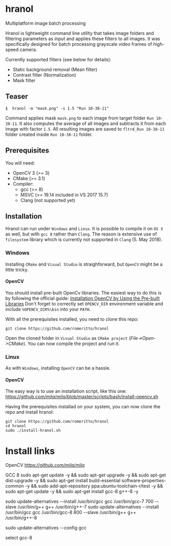 # hranol
Multiplatform image batch processing

Hranol is lightweight command line utility that takes image folders and filtering
parameters as input and applies these filters to all images. It was specifically
designed for batch processing grayscale video frames of high-speed camera.

Currently supported filters (see below for details):
- Static background removal (Mean filter)
- Contrast filter (Normalization)
- Mask filter

## Teaser
```
$  hranol -m "mask.png" -s 1.5 "Run 10-38-11"
```
Command applies mask `mask.png` to each image from target folder `Run 10-38-11`. It also computes the
average of all images and subtracts it from each image with factor `1.5`. All resulting images are
saved to `fltrd_Run 10-38-11` folder created inside `Run 10-38-11` folder.

## Prerequisites
You will need:
- OpenCV 3 (>= 3)
- CMake (>= 3.1)
- Compiler:
  - gcc (>= 8)
  - MSVC (>= 19.14 included in VS 2017 15.7)
  - Clang (not supported yet)
  
## Installation
Hranol can run under `Windows` and `Linux`. It is possible to compile it on `OS X` as well, but with `gcc 8`
rather than `Clang`. The reason is extensive use of `filesystem` library which is currently not supported
in `Clang` (5. May 2018).

### Windows
Installing `CMake` and `Visual Studio` is straighforward, but `OpenCV` might be a little tricky.

#### OpenCV
You should install pre-built OpenCv libraries. The easiest way to do this is by following the official
guide: [Installation OpenCV by Using the Pre-built Libraries](https://docs.opencv.org/3.2.0/d3/d52/tutorial_windows_install.html)
Don't forget to correctly set `OPENCV_DIR` environment variable and include `%OPENCV_DIR%\bin` into your `PATH`.

With all the prerequisites installed, you need to clone this repo:
```
git clone https://github.com/romeritto/hranol
```
Open the cloned folder in `Visual Studio` as `CMake project` (*File->Open->CMake*). You can now compile the project and run it.

### Linux
As with `Windows`, installing `OpenCV` can be a hassle.

#### OpenCV
The easy way is to use an installation script, like this one: https://github.com/milq/milq/blob/master/scripts/bash/install-opencv.sh

Having the prerequisites installad on your system, you can now clone the repo and install hranol:
```
git clone https://github.com/romeritto/hranol
cd hranol
sudo ./install-hranol.sh
```
# Install links
OpenCV
https://github.com/milq/milq



GCC 8
sudo apt-get update -y &&
sudo apt-get upgrade -y &&
sudo apt-get dist-upgrade -y &&
sudo apt-get install build-essential software-properties-common -y &&
sudo add-apt-repository ppa:ubuntu-toolchain-r/test -y &&
sudo apt-get update -y &&
sudo apt-get install gcc-8 g++-8 -y

sudo update-alternatives --install /usr/bin/gcc gcc /usr/bin/gcc-7 700 --slave /usr/bin/g++ g++ /usr/bin/g++-7
sudo update-alternatives --install /usr/bin/gcc gcc /usr/bin/gcc-8 800 --slave /usr/bin/g++ g++ /usr/bin/g++-8

sudo update-alternatives --config gcc

select gcc-8
